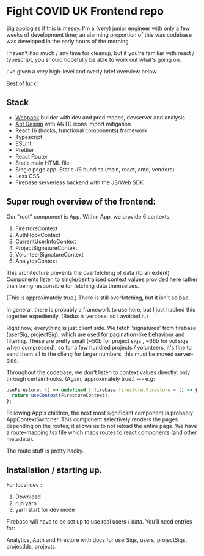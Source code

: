 # Fight COVID UK Frontend repo

Big apologies if this is messy. I'm a (very) junior engineer with only a few weeks of development time; an alarming proportion of this was codebase was developed in the early hours of the morning.

I haven't had much / any time for cleanup, but if you're familiar with react / typescript, you should hopefully be able to work out what's going on.

I've given a very high-level and overly brief overview below.

Best of luck!

## Stack

* [Webpack](https://webpack.js.org) builder with dev and prod modes, devserver and analysis
* [Ant Design](https://ant.design) with ANTD icons import mitigation
* React 16 (hooks, functional components) framework
* Typescript
* ESLint
* Prettier
* React Router
* Static main HTML file
* Single page app. Static JS bundles (main, react, antd, vendors)
* Less CSS
* Firebase serverless backend with the JS/Web SDK


## Super rough overview of the frontend:
Our "root" component is App. Within App, we provide 6 contexts:
1. FirestoreContext
2. AuthHookContext
3. CurrentUserInfoContext
4. ProjectSignatureContext
5. VolunteerSignatureContext 
6. AnalytcsContext

This architecture prevents the overfetching of data (to an extent) Components listen to single/centralised context values provided here rather than being responsible for fetching data themselves. 

(This is approximately true.) There is still overfetching, but it isn't so bad.

In general, there is probably a framework to use here, but I just hacked this together expediently. (Redux is verbose, so I avoided it.)

Right now, everything is just client side. We fetch 'signatures' from firebase (userSig, projectSig), which are used for
pagination-like behaviour and filtering. These are pretty small (~50b for project sigs , ~66b for vol sigs when compressed), so
for a few hundred projects / volunteers, it's fine to send them all to the client; for larger numbers, this must be moved
server-side.

Throughout the codebase, we don't listen to context values directly, only through certain hooks. (Again, approximately true.)
--- e.g:
```javascript
useFirestore: () => undefined | firebase.firestore.Firestore = () => {
  return useContext(FirestoreContext);
};
```

Following App's children, the next most significant component is probably AppContextSwitcher. This component selectively renders the pages depending on the
routes; it allows us to not reload the entire page. We have a route-mapping.tsx file which maps routes to react components (and other metadata).

The route stuff is pretty hacky. 

## Installation / starting up.

For local dev :

1. Download
2. run yarn
3. yarn start for dev mode

Firebase will have to be set up to use real users / data. You'll need entries for:

Analytics, Auth and 
Firestore with docs for userSigs, users, projectSigs, projectIds, projects.
